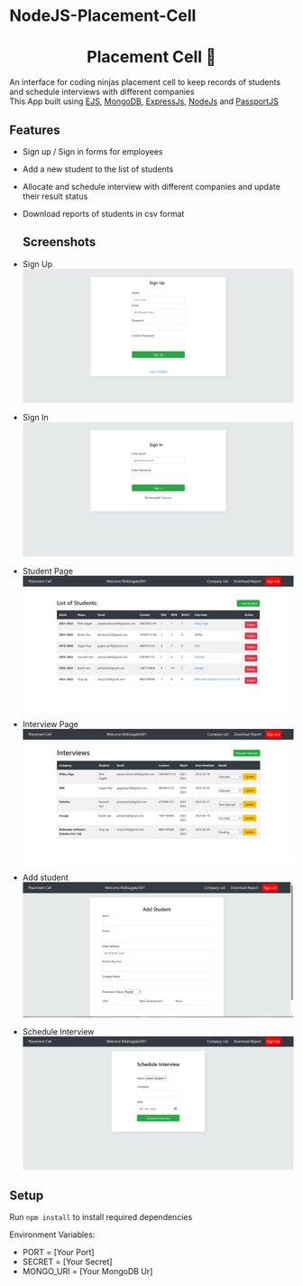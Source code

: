 # NodeJS-Placement-Cell
 <h1 align="center">Placement Cell  📝</h1> 

 <p >
 
 
 An interface for coding ninjas placement cell to keep records of students and schedule interviews with different companies <br>
     This App built using <a href="https://ejs.co/">EJS</a>, <a href="https://www.mongodb.com/">MongoDB</a>, <a href="https://expressjs.com/">ExpressJs</a>, <a href="https://nodejs.org/en/">NodeJs</a> and <a href="http://www.passportjs.org/">PassportJS</a>
</p>

## Features

- Sign up / Sign in forms for employees
- Add a new student to the list of students
- Allocate and schedule interview with different companies and update their result status
- Download reports of students in csv format

  ## Screenshots

- Sign Up
  ![Sign-Up](./images/signup.PNG)

- Sign In
  ![Sign-In](./images/login.PNG)

- Student Page
  ![Student-Page](./images/studentlist.PNG)

- Interview Page
  ![Interview-Page](./images/companylist.PNG)

- Add student
  ![Add-Student](./images/AddStudent.PNG)

- Schedule Interview
  ![Interview](./images/InterviewSchedule.PNG)

## Setup

Run `npm install` to install required dependencies

Environment Variables:

- PORT = [Your Port]
- SECRET = [Your Secret]
- MONGO_URI = [Your MongoDB Ur]
#
